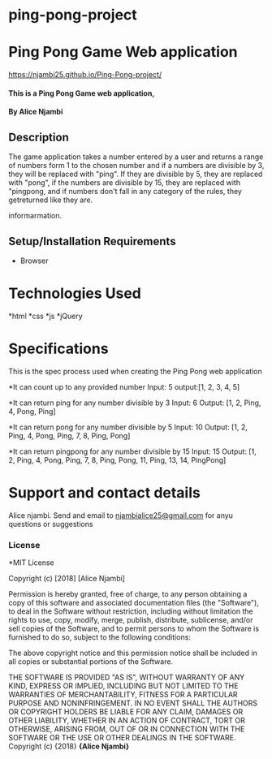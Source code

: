 # ping-pong-project
# Ping Pong Game Web application
https://njambi25.github.io/Ping-Pong-project/
#### This is a Ping Pong Game web application, 
#### By **Alice Njambi**
## Description
The game application takes a number entered by a user and returns a range of numbers form 1 to the chosen number and 
if a numbers are divisible by 3, they will be replaced with "ping". If they are divisible by 5, they are replaced with "pong",
if the numbers are divisible by 15, they are replaced with "pingpong, and if numbers don't fall in any category of the rules,
they getreturned like they are.

informarmation.
## Setup/Installation Requirements
* Browser
# Technologies Used
*html
*css
*js
*jQuery

# Specifications
This is the spec process used when creating the Ping Pong web application

*It can count up to any provided number
Input: 5
output:[1, 2, 3, 4, 5]

*It can return ping for any number divisible by 3
Input: 6
Output: [1, 2, Ping, 4, Pong, Ping]

*It can return pong for any number divisible by 5
Input: 10
Output: [1, 2, Ping, 4, Pong, Ping, 7, 8, Ping, Pong]

*It can return pingpong for any number divisible by 15
Input: 15
Output: [1, 2, Ping, 4, Pong, Ping, 7, 8, Ping, Pong, 11, Ping, 13, 14, PingPong]

# Support and contact details
Alice njambi.
Send and email to njambialice25@gmail.com for anyu questions or suggestions
### License
*MIT License

Copyright (c) [2018] [Alice Njambi]

Permission is hereby granted, free of charge, to any person obtaining a copy
of this software and associated documentation files (the "Software"), to deal
in the Software without restriction, including without limitation the rights
to use, copy, modify, merge, publish, distribute, sublicense, and/or sell
copies of the Software, and to permit persons to whom the Software is
furnished to do so, subject to the following conditions:

The above copyright notice and this permission notice shall be included in all
copies or substantial portions of the Software.

THE SOFTWARE IS PROVIDED "AS IS", WITHOUT WARRANTY OF ANY KIND, EXPRESS OR
IMPLIED, INCLUDING BUT NOT LIMITED TO THE WARRANTIES OF MERCHANTABILITY,
FITNESS FOR A PARTICULAR PURPOSE AND NONINFRINGEMENT. IN NO EVENT SHALL THE
AUTHORS OR COPYRIGHT HOLDERS BE LIABLE FOR ANY CLAIM, DAMAGES OR OTHER
LIABILITY, WHETHER IN AN ACTION OF CONTRACT, TORT OR OTHERWISE, ARISING FROM,
OUT OF OR IN CONNECTION WITH THE SOFTWARE OR THE USE OR OTHER DEALINGS IN THE
SOFTWARE.
Copyright (c) {2018} **{Alice Njambi}**
